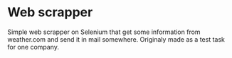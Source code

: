 # Web scrapper
Simple web scrapper on Selenium that get some information from weather.com and send it in mail somewhere. Originaly made as a test task for one company.
